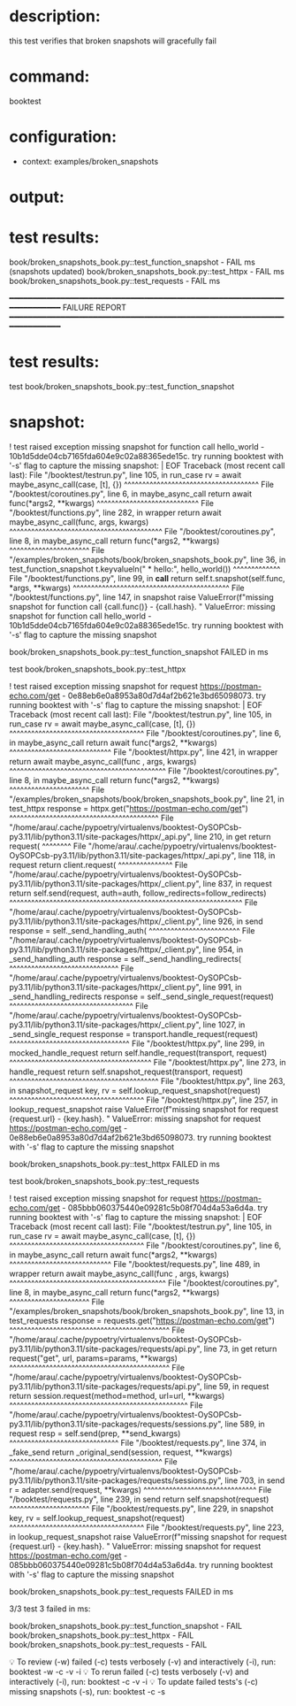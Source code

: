 # description:

this test verifies that broken snapshots will gracefully fail

# command:

booktest 

# configuration:

 * context: examples/broken_snapshots

# output:


# test results:

  book/broken_snapshots_book.py::test_function_snapshot - FAIL <number> ms (snapshots updated)
  book/broken_snapshots_book.py::test_httpx - FAIL <number> ms
  book/broken_snapshots_book.py::test_requests - FAIL <number> ms

━━━━━━━━━━━━━━━━━━━━━━━━━━━━━━━━━━━━━━━━━━━━━━━━━━━━━━━━━━━━━━━━━━━━━━
FAILURE REPORT
━━━━━━━━━━━━━━━━━━━━━━━━━━━━━━━━━━━━━━━━━━━━━━━━━━━━━━━━━━━━━━━━━━━━━━


# test results:

test book/broken_snapshots_book.py::test_function_snapshot

  # snapshot:
  
  
! test raised exception missing snapshot for function call hello_world - 10b1d5dde04cb7165fda604e9c02a88365ede15c. try running booktest with '-s' flag to capture the missing snapshot: | EOF
  Traceback (most recent call last):
    File "<workdir>/booktest/testrun.py", line 105, in run_case
      rv = await maybe_async_call(case, [t], {})
           ^^^^^^^^^^^^^^^^^^^^^^^^^^^^^^^^^^^^^
    File "<workdir>/booktest/coroutines.py", line 6, in maybe_async_call
      return await func(*args2, **kwargs)
             ^^^^^^^^^^^^^^^^^^^^^^^^^^^^
    File "<workdir>/booktest/functions.py", line 282, in wrapper
      return await maybe_async_call(func, args, kwargs)
             ^^^^^^^^^^^^^^^^^^^^^^^^^^^^^^^^^^^^^^^^^^
    File "<workdir>/booktest/coroutines.py", line 8, in maybe_async_call
      return func(*args2, **kwargs)
             ^^^^^^^^^^^^^^^^^^^^^^
    File "<workdir>/examples/broken_snapshots/book/broken_snapshots_book.py", line 36, in test_function_snapshot
      t.keyvalueln(" * hello:", hello_world())
                                ^^^^^^^^^^^^^
    File "<workdir>/booktest/functions.py", line 99, in __call__
      return self.t.snapshot(self.func, *args, **kwargs)
             ^^^^^^^^^^^^^^^^^^^^^^^^^^^^^^^^^^^^^^^^^^^
    File "<workdir>/booktest/functions.py", line 147, in snapshot
      raise ValueError(f"missing snapshot for function call {call.func()} - {call.hash}. "
  ValueError: missing snapshot for function call hello_world - 10b1d5dde04cb7165fda604e9c02a88365ede15c. try running booktest with '-s' flag to capture the missing snapshot
  

book/broken_snapshots_book.py::test_function_snapshot FAILED in <number> ms

test book/broken_snapshots_book.py::test_httpx

  
! test raised exception missing snapshot for request https://postman-echo.com/get - 0e88eb6e0a8953a80d7d4af2b621e3bd65098073. try running booktest with '-s' flag to capture the missing snapshot: | EOF
  Traceback (most recent call last):
    File "<workdir>/booktest/testrun.py", line 105, in run_case
      rv = await maybe_async_call(case, [t], {})
           ^^^^^^^^^^^^^^^^^^^^^^^^^^^^^^^^^^^^^
    File "<workdir>/booktest/coroutines.py", line 6, in maybe_async_call
      return await func(*args2, **kwargs)
             ^^^^^^^^^^^^^^^^^^^^^^^^^^^^
    File "<workdir>/booktest/httpx.py", line 421, in wrapper
      return await maybe_async_call(func , args, kwargs)
             ^^^^^^^^^^^^^^^^^^^^^^^^^^^^^^^^^^^^^^^^^^^
    File "<workdir>/booktest/coroutines.py", line 8, in maybe_async_call
      return func(*args2, **kwargs)
             ^^^^^^^^^^^^^^^^^^^^^^
    File "<workdir>/examples/broken_snapshots/book/broken_snapshots_book.py", line 21, in test_httpx
      response = httpx.get("https://postman-echo.com/get")
                 ^^^^^^^^^^^^^^^^^^^^^^^^^^^^^^^^^^^^^^^^^
    File "/home/arau/.cache/pypoetry/virtualenvs/booktest-OySOPCsb-py3.11/lib/python3.11/site-packages/httpx/_api.py", line 210, in get
      return request(
             ^^^^^^^^
    File "/home/arau/.cache/pypoetry/virtualenvs/booktest-OySOPCsb-py3.11/lib/python3.11/site-packages/httpx/_api.py", line 118, in request
      return client.request(
             ^^^^^^^^^^^^^^^
    File "/home/arau/.cache/pypoetry/virtualenvs/booktest-OySOPCsb-py3.11/lib/python3.11/site-packages/httpx/_client.py", line 837, in request
      return self.send(request, auth=auth, follow_redirects=follow_redirects)
             ^^^^^^^^^^^^^^^^^^^^^^^^^^^^^^^^^^^^^^^^^^^^^^^^^^^^^^^^^^^^^^^^
    File "/home/arau/.cache/pypoetry/virtualenvs/booktest-OySOPCsb-py3.11/lib/python3.11/site-packages/httpx/_client.py", line 926, in send
      response = self._send_handling_auth(
                 ^^^^^^^^^^^^^^^^^^^^^^^^^
    File "/home/arau/.cache/pypoetry/virtualenvs/booktest-OySOPCsb-py3.11/lib/python3.11/site-packages/httpx/_client.py", line 954, in _send_handling_auth
      response = self._send_handling_redirects(
                 ^^^^^^^^^^^^^^^^^^^^^^^^^^^^^^
    File "/home/arau/.cache/pypoetry/virtualenvs/booktest-OySOPCsb-py3.11/lib/python3.11/site-packages/httpx/_client.py", line 991, in _send_handling_redirects
      response = self._send_single_request(request)
                 ^^^^^^^^^^^^^^^^^^^^^^^^^^^^^^^^^^
    File "/home/arau/.cache/pypoetry/virtualenvs/booktest-OySOPCsb-py3.11/lib/python3.11/site-packages/httpx/_client.py", line 1027, in _send_single_request
      response = transport.handle_request(request)
                 ^^^^^^^^^^^^^^^^^^^^^^^^^^^^^^^^^
    File "<workdir>/booktest/httpx.py", line 299, in mocked_handle_request
      return self.handle_request(transport, request)
             ^^^^^^^^^^^^^^^^^^^^^^^^^^^^^^^^^^^^^^^
    File "<workdir>/booktest/httpx.py", line 273, in handle_request
      return self.snapshot_request(transport, request)
             ^^^^^^^^^^^^^^^^^^^^^^^^^^^^^^^^^^^^^^^^^
    File "<workdir>/booktest/httpx.py", line 263, in snapshot_request
      key, rv = self.lookup_request_snapshot(request)
                ^^^^^^^^^^^^^^^^^^^^^^^^^^^^^^^^^^^^^
    File "<workdir>/booktest/httpx.py", line 257, in lookup_request_snapshot
      raise ValueError(f"missing snapshot for request {request.url} - {key.hash}. "
  ValueError: missing snapshot for request https://postman-echo.com/get - 0e88eb6e0a8953a80d7d4af2b621e3bd65098073. try running booktest with '-s' flag to capture the missing snapshot
  

book/broken_snapshots_book.py::test_httpx FAILED in <number> ms

test book/broken_snapshots_book.py::test_requests

  
! test raised exception missing snapshot for request https://postman-echo.com/get - 085bbb060375440e09281c5b08f704d4a53a6d4a. try running booktest with '-s' flag to capture the missing snapshot: | EOF
  Traceback (most recent call last):
    File "<workdir>/booktest/testrun.py", line 105, in run_case
      rv = await maybe_async_call(case, [t], {})
           ^^^^^^^^^^^^^^^^^^^^^^^^^^^^^^^^^^^^^
    File "<workdir>/booktest/coroutines.py", line 6, in maybe_async_call
      return await func(*args2, **kwargs)
             ^^^^^^^^^^^^^^^^^^^^^^^^^^^^
    File "<workdir>/booktest/requests.py", line 489, in wrapper
      return await maybe_async_call(func , args, kwargs)
             ^^^^^^^^^^^^^^^^^^^^^^^^^^^^^^^^^^^^^^^^^^^
    File "<workdir>/booktest/coroutines.py", line 8, in maybe_async_call
      return func(*args2, **kwargs)
             ^^^^^^^^^^^^^^^^^^^^^^
    File "<workdir>/examples/broken_snapshots/book/broken_snapshots_book.py", line 13, in test_requests
      response = requests.get("https://postman-echo.com/get")
                 ^^^^^^^^^^^^^^^^^^^^^^^^^^^^^^^^^^^^^^^^^^^^
    File "/home/arau/.cache/pypoetry/virtualenvs/booktest-OySOPCsb-py3.11/lib/python3.11/site-packages/requests/api.py", line 73, in get
      return request("get", url, params=params, **kwargs)
             ^^^^^^^^^^^^^^^^^^^^^^^^^^^^^^^^^^^^^^^^^^^^
    File "/home/arau/.cache/pypoetry/virtualenvs/booktest-OySOPCsb-py3.11/lib/python3.11/site-packages/requests/api.py", line 59, in request
      return session.request(method=method, url=url, **kwargs)
             ^^^^^^^^^^^^^^^^^^^^^^^^^^^^^^^^^^^^^^^^^^^^^^^^^
    File "/home/arau/.cache/pypoetry/virtualenvs/booktest-OySOPCsb-py3.11/lib/python3.11/site-packages/requests/sessions.py", line 589, in request
      resp = self.send(prep, **send_kwargs)
             ^^^^^^^^^^^^^^^^^^^^^^^^^^^^^^
    File "<workdir>/booktest/requests.py", line 374, in _fake_send
      return _original_send(session, request, **kwargs)
             ^^^^^^^^^^^^^^^^^^^^^^^^^^^^^^^^^^^^^^^^^^
    File "/home/arau/.cache/pypoetry/virtualenvs/booktest-OySOPCsb-py3.11/lib/python3.11/site-packages/requests/sessions.py", line 703, in send
      r = adapter.send(request, **kwargs)
          ^^^^^^^^^^^^^^^^^^^^^^^^^^^^^^^
    File "<workdir>/booktest/requests.py", line 239, in send
      return self.snapshot(request)
             ^^^^^^^^^^^^^^^^^^^^^^
    File "<workdir>/booktest/requests.py", line 229, in snapshot
      key, rv = self.lookup_request_snapshot(request)
                ^^^^^^^^^^^^^^^^^^^^^^^^^^^^^^^^^^^^^
    File "<workdir>/booktest/requests.py", line 223, in lookup_request_snapshot
      raise ValueError(f"missing snapshot for request {request.url} - {key.hash}. "
  ValueError: missing snapshot for request https://postman-echo.com/get - 085bbb060375440e09281c5b08f704d4a53a6d4a. try running booktest with '-s' flag to capture the missing snapshot
  

book/broken_snapshots_book.py::test_requests FAILED in <number> ms


3/3 test 3 failed in <number> ms:

  book/broken_snapshots_book.py::test_function_snapshot - FAIL
  book/broken_snapshots_book.py::test_httpx - FAIL
  book/broken_snapshots_book.py::test_requests - FAIL


💡 To review (-w) failed (-c) tests verbosely (-v) and interactively (-i), run: booktest -w -c -v -i
💡 To rerun failed (-c) tests verbosely (-v) and interactively (-i), run: booktest -c -v -i
💡 To update failed tests's (-c) missing snapshots (-s), run: booktest -c -s


